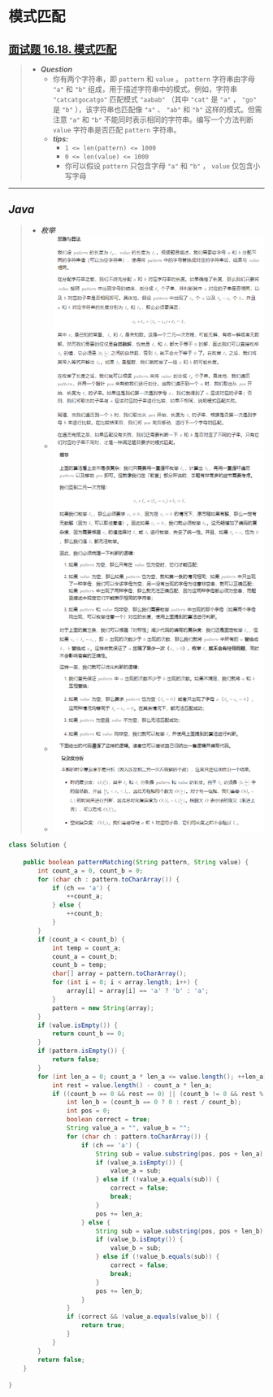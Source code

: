 # 模式匹配

## [面试题 16.18. 模式匹配](https://leetcode.cn/problems/pattern-matching-lcci/)

> - ***Question***
>   - 你有两个字符串，即 `pattern` 和 `value` 。 `pattern` 字符串由字母 `"a"` 和 `"b"` 组成，用于描述字符串中的模式。例如，字符串 `"catcatgocatgo"` 匹配模式 `"aabab"` （其中 `"cat"` 是 `"a"` ， `"go"` 是 `"b"` ），该字符串也匹配像 `"a"` 、 `"ab"` 和 `"b"` 这样的模式。但需注意 `"a"` 和 `"b"` 不能同时表示相同的字符串。编写一个方法判断 `value` 字符串是否匹配 `pattern` 字符串。
>   - ***tips:***
>     - `1 <= len(pattern) <= 1000`
>     - `0 <= len(value) <= 1000`
>     - 你可以假设 `pattern` 只包含字母 `"a"` 和 `"b"` ， `value` 仅包含小写字母

---

## *Java*

> - ***枚举***
>   - ![image](./images/模式匹配1.png)
>   - ![image](./images/模式匹配2.png)
>   - ![image](./images/模式匹配3.png)

```java
class Solution {

    public boolean patternMatching(String pattern, String value) {
        int count_a = 0, count_b = 0;
        for (char ch : pattern.toCharArray()) {
            if (ch == 'a') {
                ++count_a;
            } else {
                ++count_b;
            }
        }
        if (count_a < count_b) {
            int temp = count_a;
            count_a = count_b;
            count_b = temp;
            char[] array = pattern.toCharArray();
            for (int i = 0; i < array.length; i++) {
                array[i] = array[i] == 'a' ? 'b' : 'a';
            }
            pattern = new String(array);
        }
        if (value.isEmpty()) {
            return count_b == 0;
        }
        if (pattern.isEmpty()) {
            return false;
        }
        for (int len_a = 0; count_a * len_a <= value.length(); ++len_a) {
            int rest = value.length() - count_a * len_a;
            if ((count_b == 0 && rest == 0) || (count_b != 0 && rest % count_b == 0)) {
                int len_b = (count_b == 0 ? 0 : rest / count_b);
                int pos = 0;
                boolean correct = true;
                String value_a = "", value_b = "";
                for (char ch : pattern.toCharArray()) {
                    if (ch == 'a') {
                        String sub = value.substring(pos, pos + len_a);
                        if (value_a.isEmpty()) {
                            value_a = sub;
                        } else if (!value_a.equals(sub)) {
                            correct = false;
                            break;
                        }
                        pos += len_a;
                    } else {
                        String sub = value.substring(pos, pos + len_b);
                        if (value_b.isEmpty()) {
                            value_b = sub;
                        } else if (!value_b.equals(sub)) {
                            correct = false;
                            break;
                        }
                        pos += len_b;
                    }
                }
                if (correct && !value_a.equals(value_b)) {
                    return true;
                }
            }
        }
        return false;
    }

}
```
